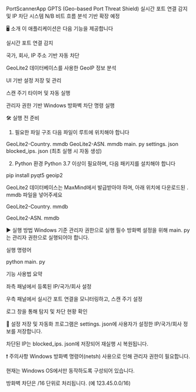 PortScannerApp
GPTS (Geo-based Port Threat Shield)
실시간 포트 연결 감지 및 IP 차단 시스템
N/B 비트 흐름 분석 기반 확장 예정

🖥️ 소개
이 애플리케이션은 다음 기능을 제공합니다

실시간 포트 연결 감지

국가, 회사, IP 주소 기반 자동 차단

GeoLite2 데이터베이스를 사용한 GeoIP 정보 분석

UI 기반 설정 저장 및 관리

스캔 주기 타이머 및 자동 실행

관리자 권한 기반 Windows 방화벽 차단 명령 실행

🛠️ 실행 전 준비
1. 필요한 파일 구조
다음 파일이 루트에 위치해야 합니다

GeoLite2-Country. mmdb
GeoLite2-ASN. mmdb
main. py
settings. json
blocked_ips. json (최초 실행 시 자동 생성)

2. Python 환경
Python 3.7 이상이 필요하며, 다음 패키지를 설치해야 합니다

pip install pyqt5 geoip2

GeoLite2 데이터베이스는 MaxMind에서 발급받아야 하며, 아래 위치에 다운로드된 . mmdb 파일을 넣어주세요

GeoLite2-Country. mmdb

GeoLite2-ASN. mmdb

▶️ 실행 방법
Windows 기준
관리자 권한으로 실행 필수
방화벽 설정을 위해 main. py는 관리자 권한으로 실행되어야 합니다.

실행 명령어

python main. py

기능 사용법 요약

좌측 패널에서 등록된 IP/국가/회사 설정

우측 패널에서 실시간 포트 연결을 모니터링하고, 스캔 주기 설정

로그 창을 통해 탐지 및 차단 현황 확인

📁 설정 저장 및 자동화
프로그램은 settings. json에 사용자가 설정한 IP/국가/회사 정보를 저장합니다.

차단된 IP는 blocked_ips. json에 저장되어 재실행 시 복원됩니다.

❗ 주의사항
Windows 방화벽 명령어(netsh) 사용으로 인해 관리자 권한이 필요합니다.

현재는 Windows OS에서만 동작하도록 구성되어 있습니다.

방화벽 차단은 /16 단위로 처리됩니다. (예 123.45.0.0/16)
